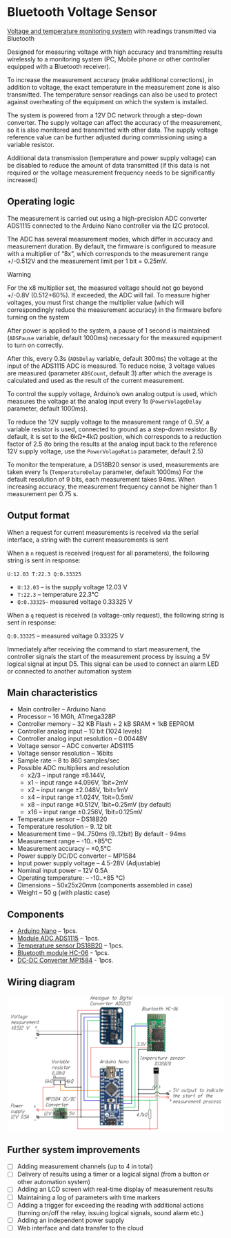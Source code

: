 # Bluetooth Voltage Sensor
[Voltage and temperature monitoring system](https://techi-news.com/Projects/Voltage-and-temperature-monitoring-with-transmition-via-Bluetooth) with readings transmitted via Bluetooth

Designed for measuring voltage with high accuracy and transmitting results wirelessly to a monitoring system (PC, Mobile phone or other controller equipped with a Bluetooth receiver).

To increase the measurement accuracy (make additional corrections), in addition to voltage, the exact temperature in the measurement zone is also transmitted. The temperature sensor readings can also be used to protect against overheating of the equipment on which the system is installed.

The system is powered from a 12V DC network through a step-down converter. The supply voltage can affect the accuracy of the measurement, so it is also monitored and transmitted with other data. The supply voltage reference value can be further adjusted during commissioning using a variable resistor.

Additional data transmission (temperature and power supply voltage) can be disabled to reduce the amount of data transmitted (if this data is not required or the voltage measurement frequency needs to be significantly increased)

## Operating logic
The measurement is carried out using a high-precision ADC converter ADS1115 connected to the Arduino Nano controller via the I2C protocol. 

The ADC has several measurement modes, which differ in accuracy and measurement duration. By default, the firmware is configured to measure with a multiplier of “8x”, which corresponds to the measurement range +/-0.512V and the measurement limit per 1 bit = 0.25mV.

> [!WARNING]
> For the x8 multiplier set, the measured voltage should not go beyond +/-0.8V (0.512+60%). If exceeded, the ADC will fail. To measure higher voltages, you must first change the multiplier value (which will correspondingly reduce the measurement accuracy) in the firmware before turning on the system

After power is applied to the system, a pause of 1 second is maintained (`ADSPause` variable, default 1000ms) necessary for the measured equipment to turn on correctly.

After this, every 0.3s (`ADSDelay` variable, default 300ms) the voltage at the input of the ADS1115 ADC is measured. To reduce noise, 3 voltage values are measured (parameter `ADSCount`, default 3) after which the average is calculated and used as the result of the current measurement.

To control the supply voltage, Arduino’s own analog output is used, which measures the voltage at the analog input every 1s (`PowerVolageDelay` parameter, default 1000ms). 

To reduce the 12V supply voltage to the measurement range of 0..5V, a variable resistor is used, connected to ground as a step-down resistor. By default, it is set to the 6kΩ+4kΩ position, which corresponds to a reduction factor of 2.5 (to bring the results at the analog input back to the reference 12V supply voltage, use the `PowerVolageRatio` parameter, default 2.5)

To monitor the temperature, a DS18B20 sensor is used, measurements are taken every 1s (`TemperatureDelay` parameter, default 1000ms) For the default resolution of 9 bits, each measurement takes 94ms. When increasing accuracy, the measurement frequency cannot be higher than 1 measurement per 0.75 s.

## Output format
When a request for current measurements is received via the serial interface, a string with the current measurements is sent

When a `n` request is received (request for all parameters), the following string is sent in response:

`U:12.03 T:22.3 Q:0.33325`
* `U:12.03`	– is the supply voltage 12.03 V
* `T:22.3` 	– temperature 22.3°C
* `Q:0.33325`– measured voltage 0.33325 V

When a `q` request is received (a voltage-only request), the following string is sent in response:

`Q:0.33325`	– measured voltage 0.33325 V

Immediately after receiving the command to start measurement, the controller signals the start of the measurement process by issuing a 5V logical signal at input D5. This signal can be used to connect an alarm LED or connected to another automation system

## Main characteristics
* Main controller			– Arduino Nano 
* Processor 				– 16 MGh, ATmega328P
* Controller memory			– 32 KB Flash + 2 kB SRAM + 1kB EEPROM
* Controller analog input		 – 10 bit (1024 levels)
* Controller analog input resolution	– 0.00448V 
* Voltage sensor			– ADC converter ADS1115
* Voltage sensor resolution		– 16bits
* Sample rate 				– 8 to 860 samples/sec
* Possible ADC multipliers and resolution	
    - x2/3				– input range ±6.144V, 
    - x1				– input range ±4.096V, 1bit=2mV
    - x2				– input range ±2.048V, 1bit=1mV
    - x4				– input range ±1.024V, 1bit=0.5mV
    - x8 				– input range ±0.512V, 1bit=0.25mV (by default)
    - x16 				– input range ±0.256V, 1bit=0.125mV
* Temperature sensor			– DS18B20
* Temperature resolution			– 9..12 bit
* Measurement  time			– 94..750ms (9..12bit) By default - 94ms
* Measurement range			– -10..+85°C
* Measurement accuracy		– ±0,5°C
* Power supply DC/DC converter	– MP1584 
* Input power supply voltage		– 4.5-28V (Adjustable)
* Nominal input power			– 12V 0.5A
* Operating temperature: 		– -10..+85 °C)
* Dimensions				– 50x25x20mm (components assembled in case)
* Weight					– 50 g (with plastic case)



## Components

* [Arduino Nano](https://amzn.to/3Mx40pK)   				– 1pcs.
* [Module ADC ADS1115](https://amzn.to/47lVBxj)			– 1pcs.
* [Temperature sensor DS18B20](https://amzn.to/3SwYC9R) 	– 1pcs.
* [Bluetooth module HC-06](https://amzn.to/3QZdTiV)	- 1pcs.
* [DC-DC Converter MP1584]( https://amzn.to/3sgnng9)		- 1pcs.

## Wiring diagram

![Bluetooth voltage sensor wiring diagram](Pictures/BluetoothVoltageSensor.WiringDiagram.jpg)

 
## Further system improvements
- [ ] Adding measurement channels (up to 4 in total)
- [ ] Delivery of results using a timer or a logical signal (from a button or other automation system)
- [ ] Adding an LCD screen with real-time display of measurement results
- [ ] Maintaining a log of parameters with time markers
- [ ] Adding a trigger for exceeding the reading with additional actions (turning on/off the relay, issuing logical signals, sound alarm etc.)
- [ ] Adding an independent power supply
- [ ] Web interface and data transfer to the cloud
